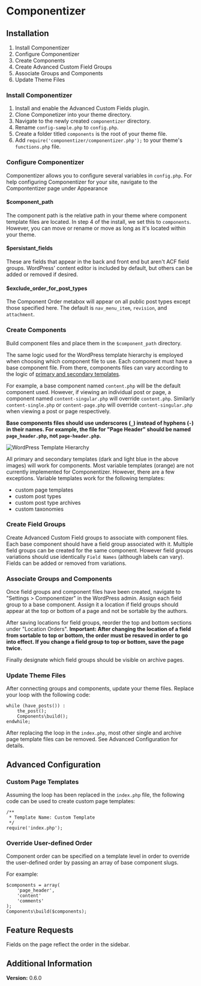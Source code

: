 # Componentizer

## Installation

1. Install Componentizer
1. Configure Componentizer
1. Create Components
1. Create Advanced Custom Field Groups
1. Associate Groups and Components
1. Update Theme Files

### Install Componentizer
1. Install and enable the Advanced Custom Fields plugin.
1. Clone Componetizer into your theme directory.
1. Navigate to the newly created `componentizer` directory.
1. Rename `config-sample.php` to `config.php`.
1. Create a folder titled `components` is the root of your theme file.
1. Add `require('componentizer/componentizer.php');` to your theme's `functions.php` file.

### Configure Componentizer
Componentizer allows you to configure several variables in `config.php`. For help configuring Componentizer for your site, navigate to the Compontentizer page under Appearance
#### $component\_path
The component path is the relative path in your theme where component template files are located. In step 4 of the install, we set this to `components`. However, you can move or rename or move as long as it's located within your theme.
#### $persistant\_fields
These are fields that appear in the back and front end but aren't ACF field groups. WordPress' content editor is included by default, but others can be added or removed if desired.
#### $exclude_order\_for\_post\_types
The Component Order metabox will appear on all public post types except those specified here.  The default is `nav_menu_item`, `revision`, and `attachment`.

### Create Components
Build component files and place them in the `$component_path` directory.

The same logic used for the WordPress template hierarchy is employed when choosing which component file to use. Each component must have a base component file. From there, components files can vary according to the logic of [primary and secondary templates](https://developer.wordpress.org/themes/basics/template-hierarchy/#visual-overview).

For example, a base component named `content.php` will be the default component used. However, if viewing an individual post or page, a component named `content-singular.php` will override `content.php`. Similarly `content-single.php` or `content-page.php` will override `content-singular.php` when viewing a post or page respectively.

**Base components files should use underscores (`_`) instead of hyphens (`-`) in their names. For example, the file for "Page Header" should be named `page_header.php`, not `page-header.php`.**

![WordPress Template Hierarchy](https://developer.wordpress.org/files/2014/10/template-hierarchy.png)

All primary and secondary templates (dark and light blue in the above images) will work for components. Most variable templates (orange) are not currently implemented for Componentizer. However, there are a few exceptions. Variable templates work for the following templates:

* custom page templates
* custom post types
* custom post type archives
* custom taxonomies

### Create Field Groups
Create Advanced Custom Field groups to associate with component files. Each base component should have a field group associated with it. Multiple field groups can be created for the same component. However field groups variations should use identically `Field Names` (although labels can vary). Fields can be added or removed from variations.

### Associate Groups and Components
Once field groups and component files have been created, navigate to "Settings > Componentizer" in the WordPress admin. Assign each field group to a base component. Assign it a location if field groups should appear at the top or bottom of a page and not be sortable by the authors.

After saving locations for field groups, reorder the top and bottom sections under "Location Orders". **Important: After changing the location of a field from sortable to top or bottom, the order must be resaved in order to go into effect. If you change a field group to top or bottom, save the page twice.**

Finally designate which field groups should be visible on archive pages.

### Update Theme Files
After connecting groups and components, update your theme files. Replace your loop with the following code:

```
while (have_posts()) :
	the_post();
	Components\build();
endwhile;
```

After replacing the loop in the `index.php`, most other single and archive page template files can be removed. See Advanced Configuration for details.

## Advanced Configuration

### Custom Page Templates
Assuming the loop has been replaced in the `index.php` file, the following code can be used to create custom page templates:

```
/**
 * Template Name: Custom Template
 */
require('index.php');
```

### Override User-defined Order
Component order can be specified on a template level in order to override the user-defined order by passing an array of base component slugs.

For example:

```
$components = array(
	'page_header',
	'content'
	'comments'
);
Components\build($components);
```

## Feature Requests
Fields on the page reflect the order in the sidebar.

## Additional Information

**Version:** 0.6.0
